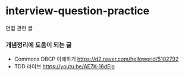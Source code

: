 # interview-question-practice
면접 관련 글 


### 개념정리에 도움이 되는 글

* Commons DBCP 이해하기
  https://d2.naver.com/helloworld/5102792
* TDD 라이브
  https://youtu.be/AE7K-16dEjo

